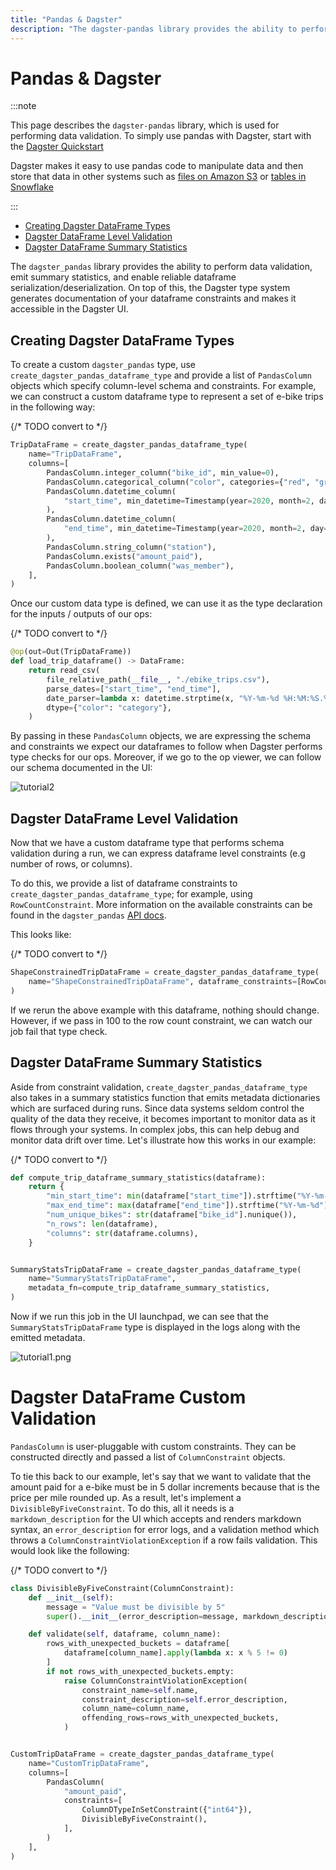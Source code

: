 ```yaml
---
title: "Pandas & Dagster"
description: "The dagster-pandas library provides the ability to perform data validation, emit summary statistics, and enable reliable dataframe serialization/deserialization."
---
```


# Pandas & Dagster

:::note

This page describes the `dagster-pandas` library, which is used for performing data validation. To simply use pandas with Dagster, start with the [Dagster Quickstart](/getting-started/quickstart)

Dagster makes it easy to use pandas code to manipulate data and then store
that data in other systems such as [files on Amazon S3](/api/python-api/libraries/dagster-aws#dagster_aws.s3.s3_pickle_io_manager) or [tables in Snowflake](/integrations/libraries/snowflake/using-snowflake-with-dagster)

:::

- [Creating Dagster DataFrame Types](#creating-dagster-dataframe-types)
- [Dagster DataFrame Level Validation](#dagster-dataframe-level-validation)
- [Dagster DataFrame Summary Statistics](#dagster-dataframe-summary-statistics)

The `dagster_pandas` library provides the ability to perform data validation, emit summary statistics, and enable reliable dataframe serialization/deserialization. On top of this, the Dagster type system generates documentation of your dataframe constraints and makes it accessible in the Dagster UI.

## Creating Dagster DataFrame Types

To create a custom `dagster_pandas` type, use `create_dagster_pandas_dataframe_type` and provide a list of `PandasColumn` objects which specify column-level schema and constraints. For example, we can construct a custom dataframe type to represent a set of e-bike trips in the following way:

{/* TODO convert to <CodeExample> */}
```python file=/legacy/dagster_pandas_guide/core_trip.py startafter=start_core_trip_marker_0 endbefore=end_core_trip_marker_0
TripDataFrame = create_dagster_pandas_dataframe_type(
    name="TripDataFrame",
    columns=[
        PandasColumn.integer_column("bike_id", min_value=0),
        PandasColumn.categorical_column("color", categories={"red", "green", "blue"}),
        PandasColumn.datetime_column(
            "start_time", min_datetime=Timestamp(year=2020, month=2, day=10)
        ),
        PandasColumn.datetime_column(
            "end_time", min_datetime=Timestamp(year=2020, month=2, day=10)
        ),
        PandasColumn.string_column("station"),
        PandasColumn.exists("amount_paid"),
        PandasColumn.boolean_column("was_member"),
    ],
)
```

Once our custom data type is defined, we can use it as the type declaration for the inputs / outputs of our ops:

{/* TODO convert to <CodeExample> */}
```python file=/legacy/dagster_pandas_guide/core_trip.py startafter=start_core_trip_marker_1 endbefore=end_core_trip_marker_1
@op(out=Out(TripDataFrame))
def load_trip_dataframe() -> DataFrame:
    return read_csv(
        file_relative_path(__file__, "./ebike_trips.csv"),
        parse_dates=["start_time", "end_time"],
        date_parser=lambda x: datetime.strptime(x, "%Y-%m-%d %H:%M:%S.%f"),
        dtype={"color": "category"},
    )
```

By passing in these `PandasColumn` objects, we are expressing the schema and constraints we expect our dataframes to follow when Dagster performs type checks for our ops. Moreover, if we go to the op viewer, we can follow our schema documented in the UI:

![tutorial2](/images/integrations/pandas/tutorial2.png)

## Dagster DataFrame Level Validation

Now that we have a custom dataframe type that performs schema validation during a run, we can express dataframe level constraints (e.g number of rows, or columns).

To do this, we provide a list of dataframe constraints to `create_dagster_pandas_dataframe_type`; for example, using `RowCountConstraint`. More information on the available constraints can be found in the `dagster_pandas` [API docs](/api/python-api/libraries/dagster-pandas).

This looks like:

{/* TODO convert to <CodeExample> */}
```python file=/legacy/dagster_pandas_guide/shape_constrained_trip.py startafter=start_create_type endbefore=end_create_type
ShapeConstrainedTripDataFrame = create_dagster_pandas_dataframe_type(
    name="ShapeConstrainedTripDataFrame", dataframe_constraints=[RowCountConstraint(4)]
)
```

If we rerun the above example with this dataframe, nothing should change. However, if we pass in 100 to the row count constraint, we can watch our job fail that type check.

## Dagster DataFrame Summary Statistics

Aside from constraint validation, `create_dagster_pandas_dataframe_type` also takes in a summary statistics function that emits metadata dictionaries which are surfaced during runs. Since data systems seldom control the quality of the data they receive, it becomes important to monitor data as it flows through your systems. In complex jobs, this can help debug and monitor data drift over time. Let's illustrate how this works in our example:

{/* TODO convert to <CodeExample> */}
```python file=/legacy/dagster_pandas_guide/summary_stats.py startafter=start_summary endbefore=end_summary
def compute_trip_dataframe_summary_statistics(dataframe):
    return {
        "min_start_time": min(dataframe["start_time"]).strftime("%Y-%m-%d"),
        "max_end_time": max(dataframe["end_time"]).strftime("%Y-%m-%d"),
        "num_unique_bikes": str(dataframe["bike_id"].nunique()),
        "n_rows": len(dataframe),
        "columns": str(dataframe.columns),
    }


SummaryStatsTripDataFrame = create_dagster_pandas_dataframe_type(
    name="SummaryStatsTripDataFrame",
    metadata_fn=compute_trip_dataframe_summary_statistics,
)
```

Now if we run this job in the UI launchpad, we can see that the `SummaryStatsTripDataFrame` type is displayed in the logs along with the emitted metadata.

![tutorial1.png](/images/integrations/pandas/tutorial1.png)

# Dagster DataFrame Custom Validation

`PandasColumn` is user-pluggable with custom constraints. They can be constructed directly and passed a list of `ColumnConstraint` objects.

To tie this back to our example, let's say that we want to validate that the amount paid for a e-bike must be in 5 dollar increments because that is the price per mile rounded up. As a result, let's implement a `DivisibleByFiveConstraint`. To do this, all it needs is a `markdown_description` for the UI which accepts and renders markdown syntax, an `error_description` for error logs, and a validation method which throws a `ColumnConstraintViolationException` if a row fails validation. This would look like the following:

{/* TODO convert to <CodeExample> */}
```python file=/legacy/dagster_pandas_guide/custom_column_constraint.py startafter=start_custom_col endbefore=end_custom_col
class DivisibleByFiveConstraint(ColumnConstraint):
    def __init__(self):
        message = "Value must be divisible by 5"
        super().__init__(error_description=message, markdown_description=message)

    def validate(self, dataframe, column_name):
        rows_with_unexpected_buckets = dataframe[
            dataframe[column_name].apply(lambda x: x % 5 != 0)
        ]
        if not rows_with_unexpected_buckets.empty:
            raise ColumnConstraintViolationException(
                constraint_name=self.name,
                constraint_description=self.error_description,
                column_name=column_name,
                offending_rows=rows_with_unexpected_buckets,
            )


CustomTripDataFrame = create_dagster_pandas_dataframe_type(
    name="CustomTripDataFrame",
    columns=[
        PandasColumn(
            "amount_paid",
            constraints=[
                ColumnDTypeInSetConstraint({"int64"}),
                DivisibleByFiveConstraint(),
            ],
        )
    ],
)
```
